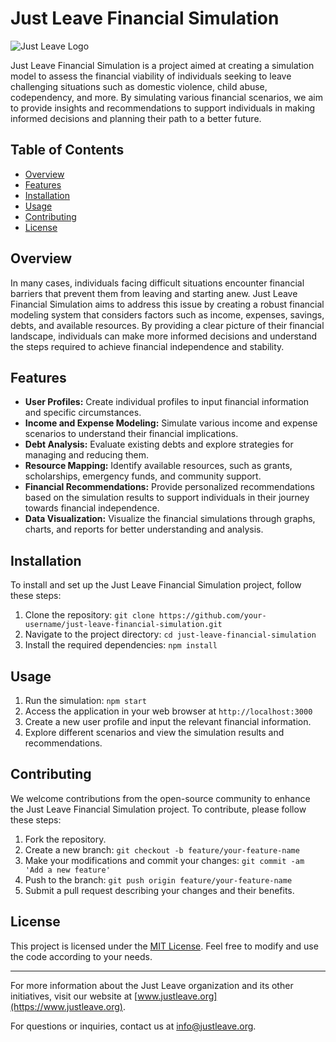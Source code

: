 # Just Leave Financial Simulation

![Just Leave Logo](logo.png)

Just Leave Financial Simulation is a project aimed at creating a simulation model to assess the financial viability of individuals seeking to leave challenging situations such as domestic violence, child abuse, codependency, and more. By simulating various financial scenarios, we aim to provide insights and recommendations to support individuals in making informed decisions and planning their path to a better future.

## Table of Contents

- [Overview](#overview)
- [Features](#features)
- [Installation](#installation)
- [Usage](#usage)
- [Contributing](#contributing)
- [License](#license)

## Overview

In many cases, individuals facing difficult situations encounter financial barriers that prevent them from leaving and starting anew. Just Leave Financial Simulation aims to address this issue by creating a robust financial modeling system that considers factors such as income, expenses, savings, debts, and available resources. By providing a clear picture of their financial landscape, individuals can make more informed decisions and understand the steps required to achieve financial independence and stability.

## Features

- **User Profiles:** Create individual profiles to input financial information and specific circumstances.
- **Income and Expense Modeling:** Simulate various income and expense scenarios to understand their financial implications.
- **Debt Analysis:** Evaluate existing debts and explore strategies for managing and reducing them.
- **Resource Mapping:** Identify available resources, such as grants, scholarships, emergency funds, and community support.
- **Financial Recommendations:** Provide personalized recommendations based on the simulation results to support individuals in their journey towards financial independence.
- **Data Visualization:** Visualize the financial simulations through graphs, charts, and reports for better understanding and analysis.

## Installation

To install and set up the Just Leave Financial Simulation project, follow these steps:

1. Clone the repository: `git clone https://github.com/your-username/just-leave-financial-simulation.git`
2. Navigate to the project directory: `cd just-leave-financial-simulation`
3. Install the required dependencies: `npm install`

## Usage

1. Run the simulation: `npm start`
2. Access the application in your web browser at `http://localhost:3000`
3. Create a new user profile and input the relevant financial information.
4. Explore different scenarios and view the simulation results and recommendations.

## Contributing

We welcome contributions from the open-source community to enhance the Just Leave Financial Simulation project. To contribute, please follow these steps:

1. Fork the repository.
2. Create a new branch: `git checkout -b feature/your-feature-name`
3. Make your modifications and commit your changes: `git commit -am 'Add a new feature'`
4. Push to the branch: `git push origin feature/your-feature-name`
5. Submit a pull request describing your changes and their benefits.

## License

This project is licensed under the [MIT License](LICENSE.md). Feel free to modify and use the code according to your needs.

---

For more information about the Just Leave organization and its other initiatives, visit our website at [www.justleave.org](https://www.justleave.org).

For questions or inquiries, contact us at info@justleave.org.

